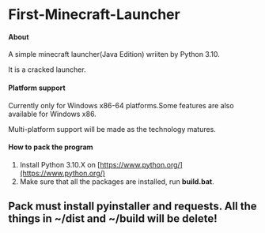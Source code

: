 # First-Minecraft-Launcher

#### About
A simple minecraft launcher(Java Edition) wriiten by Python 3.10.

It is a cracked launcher.

#### Platform support
Currently only for Windows x86-64 platforms.Some features are also available for Windows x86.

Multi-platform support will be made as the technology matures.

#### How to pack the program
1. Install Python 3.10.X on [https://www.python.org/](https://www.python.org/)
2. Make sure that all the packages are installed, run **build.bat**.
## Pack must install pyinstaller and requests. All the things in ~/dist and ~/build will be delete!
